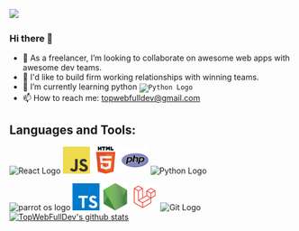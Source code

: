 ![](https://komarev.com/ghpvc/?username=TopWebFullDev&color=blueviolet)
### Hi there 👋
- 👯 As a freelancer, I’m looking to collaborate on awesome web apps with awesome dev teams.
- 🤔 I'd like to build firm working relationships with winning teams.
- 🌱 I’m currently learning python <code><img src="https://upload.wikimedia.org/wikipedia/commons/c/c3/Python-logo-notext.svg" width="20" alt="Python Logo"></code>
- 📫 How to reach me: topwebfulldev@gmail.com

## Languages and Tools:

<img src="https://encrypted-tbn0.gstatic.com/images?q=tbn:ANd9GcS03kU4dJIELF0cQ2-3RDOdddELLgszn2inLQ&usqp=CAU" width="48" height="48" alt="React Logo"> <img src="https://raw.githubusercontent.com/github/explore/80688e429a7d4ef2fca1e82350fe8e3517d3494d/topics/javascript/javascript.png" width="48" alt="javascript logo"> <img src="https://raw.githubusercontent.com/github/explore/80688e429a7d4ef2fca1e82350fe8e3517d3494d/topics/html/html.png" width="48" alt="html Logo"> <img src="https://raw.githubusercontent.com/github/explore/ccc16358ac4530c6a69b1b80c7223cd2744dea83/topics/php/php.png" width="48" alt="php Logo"> <img src="https://upload.wikimedia.org/wikipedia/commons/c/c3/Python-logo-notext.svg" width="48" alt="Python Logo">

<img src="https://encrypted-tbn0.gstatic.com/images?q=tbn:ANd9GcTL1ziFNu-3pS3vnTjouCUBSxA8hKdLnJcVTA&usqp=CAU" width="48" height="48" alt="parrot os logo"> <img src="https://raw.githubusercontent.com/github/explore/80688e429a7d4ef2fca1e82350fe8e3517d3494d/topics/typescript/typescript.png" width="48" alt="typescript logo"> <img src="https://raw.githubusercontent.com/github/explore/80688e429a7d4ef2fca1e82350fe8e3517d3494d/topics/nodejs/nodejs.png" width="48" alt="node logo"> <img src="https://raw.githubusercontent.com/github/explore/56a826d05cf762b2b50ecbe7d492a839b04f3fbf/topics/laravel/laravel.png" width="48" alt="laravel logo"> <img src="https://seeklogo.com/images/G/git-logo-CD8D6F1C09-seeklogo.com.png" width="48" alt="Git Logo"> [![TopWebFullDev's github stats](https://github-readme-stats.vercel.app/api?username=hengkx&count_private=true&show_icons=true&theme=dark)](https://github.com/TopWebFullDev/TopWebFullDev)

<!--
[![Top Langs](https://github-readme-stats.vercel.app/api/top-langs/?username=anuraghazra&layout=compact)](https://github.com/anuraghazra/github-readme-stats)
-->



<!--
**TopWebFullDev/TopWebFullDev** is a ✨ _special_ ✨ repository because its `README.md` (this file) appears on your GitHub profile.

Here are some ideas to get you started:

- 🔭 I’m currently working on ...
- 🌱 I’m currently learning ...
- 👯 I’m looking to collaborate on ...
- 🤔 I’m looking for help with ...
- 💬 Ask me about ...
- 📫 How to reach me: ...
- 😄 Pronouns: ...
- ⚡ Fun fact: ...
-->
